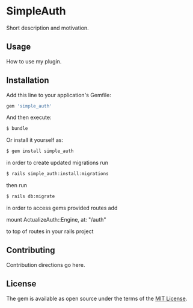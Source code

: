 # SimpleAuth
Short description and motivation.

## Usage
How to use my plugin.

## Installation
Add this line to your application's Gemfile:

```ruby
gem 'simple_auth'
```

And then execute:
```bash
$ bundle
```

Or install it yourself as:
```bash
$ gem install simple_auth
```

in order to create updated migrations run
```bash
$ rails simple_auth:install:migrations
```

then run
```bash
$ rails db:migrate
```

in order to access gems provided routes add

  mount ActualizeAuth::Engine, at: "/auth"

to top of routes in your rails project

## Contributing
Contribution directions go here.

## License
The gem is available as open source under the terms of the [MIT License](https://opensource.org/licenses/MIT).
